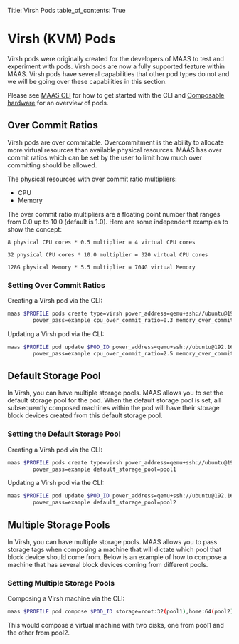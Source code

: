 Title: Virsh Pods
table_of_contents: True


# Virsh (KVM) Pods

Virsh pods were originally created for the developers of MAAS to test and
experiment with pods.  Virsh pods are now a fully supported feature within
MAAS.  Virsh pods have several capabilities that other pod types do not and
we will be going over these capabilities in this section.

Please see [MAAS CLI][manage-cli] for how to get started with the CLI and
[Composable hardware][composable-hardware] for an overview of pods.


## Over Commit Ratios

Virsh pods are over commitable.  Overcommitment is the ability to allocate
more virtual resources than available physical resources.  MAAS has over
commit ratios which can be set by the user to limit how much over committing
should be allowed.

The physical resources with over commit ratio multipliers:

- CPU
- Memory

The over commit ratio multipliers are a floating point number that ranges from
0.0 up to 10.0 (default is 1.0).
Here are some independent examples to show the concept:

`8 physical CPU cores * 0.5 multiplier = 4 virtual CPU cores`

`32 physical CPU cores * 10.0 multiplier = 320 virtual CPU cores`

`128G physical Memory * 5.5 multiplier = 704G virtual Memory`


### Setting Over Commit Ratios

Creating a Virsh pod via the CLI:

```bash
maas $PROFILE pods create type=virsh power_address=qemu+ssh://ubuntu@192.168.1.2/system \
        power_pass=example cpu_over_commit_ratio=0.3 memory_over_commit_ratio=4.6
```

Updating a Virsh pod via the CLI:

```bash
maas $PROFILE pod update $POD_ID power_address=qemu+ssh://ubuntu@192.168.1.2/system \
        power_pass=example cpu_over_commit_ratio=2.5 memory_over_commit_ratio=10.0
```


## Default Storage Pool

In Virsh, you can have multiple storage pools.  MAAS allows you to set the
default storage pool for the pod.  When the default storage pool is set, all
subsequently composed machines within the pod will have their storage block
devices created from this default storage pool.


### Setting the Default Storage Pool

Creating a Virsh pod via the CLI:

```bash
maas $PROFILE pods create type=virsh power_address=qemu+ssh://ubuntu@192.168.1.2/system \
        power_pass=example default_storage_pool=pool1
```

Updating a Virsh pod via the CLI:

```bash
maas $PROFILE pod update $POD_ID power_address=qemu+ssh://ubuntu@192.168.1.2/system \
        power_pass=example default_storage_pool=pool2
```


## Multiple Storage Pools

In Virsh, you can have multiple storage pools.  MAAS allows you to pass storage
tags when composing a machine that will dictate which pool that block device
should come from.  Below is an example of how to compose a machine that has
several block devices coming from different pools.


### Setting Multiple Storage Pools

Composing a Virsh machine via the CLI:

```bash
maas $PROFILE pod compose $POD_ID storage=root:32(pool1),home:64(pool2)
```

This would compose a virtual machine with two disks, one from pool1 and the
other from pool2.


<!-- LINKS -->

[manage-cli]: manage-cli.md
[composable-hardware]: nodes-comp-hw.md
